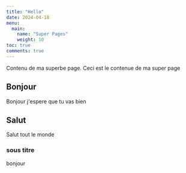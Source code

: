 ```yaml
---
title: "Hello"
date: 2024-04-18
menu:
  main:
    name: "Super Pages"
    weight: 10
toc: true
comments: true
---
```


Contenu de ma superbe page.
Ceci est le contenue de ma super page

## Bonjour

Bonjour j'espere que tu vas bien

## Salut

Salut tout le monde

### sous titre

bonjour
